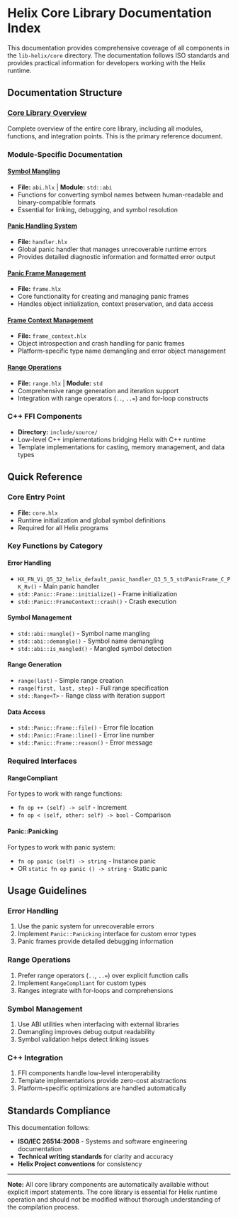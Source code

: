 # Helix Core Library Documentation Index

This documentation provides comprehensive coverage of all components in the `lib-helix/core` directory. The documentation follows ISO standards and provides practical information for developers working with the Helix runtime.

## Documentation Structure

### [Core Library Overview](core.md)
Complete overview of the entire core library, including all modules, functions, and integration points. This is the primary reference document.

### Module-Specific Documentation

#### [Symbol Mangling](symbol-mangling.md)
- **File:** `abi.hlx` | **Module:** `std::abi`
- Functions for converting symbol names between human-readable and binary-compatible formats
- Essential for linking, debugging, and symbol resolution

#### [Panic Handling System](panic-handling.md)
- **File:** `handler.hlx`
- Global panic handler that manages unrecoverable runtime errors
- Provides detailed diagnostic information and formatted error output

#### [Panic Frame Management](frame-management.md)
- **File:** `frame.hlx`
- Core functionality for creating and managing panic frames
- Handles object initialization, context preservation, and data access

#### [Frame Context Management](frame-context.md)
- **File:** `frame_context.hlx`
- Object introspection and crash handling for panic frames
- Platform-specific type name demangling and error object management

#### [Range Operations](range-operations.md)
- **File:** `range.hlx` | **Module:** `std`
- Comprehensive range generation and iteration support
- Integration with range operators (`..`, `..=`) and for-loop constructs

### C++ FFI Components
- **Directory:** `include/source/`
- Low-level C++ implementations bridging Helix with C++ runtime
- Template implementations for casting, memory management, and data types

## Quick Reference

### Core Entry Point
- **File:** `core.hlx`
- Runtime initialization and global symbol definitions
- Required for all Helix programs

### Key Functions by Category

#### Error Handling
- `HX_FN_Vi_Q5_32_helix_default_panic_handler_Q3_5_5_stdPanicFrame_C_PK_Rv()` - Main panic handler
- `std::Panic::Frame::initialize()` - Frame initialization
- `std::Panic::FrameContext::crash()` - Crash execution

#### Symbol Management  
- `std::abi::mangle()` - Symbol name mangling
- `std::abi::demangle()` - Symbol name demangling
- `std::abi::is_mangled()` - Mangled symbol detection

#### Range Generation
- `range(last)` - Simple range creation
- `range(first, last, step)` - Full range specification
- `std::Range<T>` - Range class with iteration support

#### Data Access
- `std::Panic::Frame::file()` - Error file location
- `std::Panic::Frame::line()` - Error line number
- `std::Panic::Frame::reason()` - Error message

### Required Interfaces

#### RangeCompliant
For types to work with range functions:
- `fn op ++ (self) -> self` - Increment
- `fn op < (self, other: self) -> bool` - Comparison

#### Panic::Panicking
For types to work with panic system:
- `fn op panic (self) -> string` - Instance panic
- OR `static fn op panic () -> string` - Static panic

## Usage Guidelines

### Error Handling
1. Use the panic system for unrecoverable errors
2. Implement `Panic::Panicking` interface for custom error types
3. Panic frames provide detailed debugging information

### Range Operations
1. Prefer range operators (`..`, `..=`) over explicit function calls
2. Implement `RangeCompliant` for custom types
3. Ranges integrate with for-loops and comprehensions

### Symbol Management
1. Use ABI utilities when interfacing with external libraries
2. Demangling improves debug output readability
3. Symbol validation helps detect linking issues

### C++ Integration
1. FFI components handle low-level interoperability
2. Template implementations provide zero-cost abstractions
3. Platform-specific optimizations are handled automatically

## Standards Compliance

This documentation follows:
- **ISO/IEC 26514:2008** - Systems and software engineering documentation
- **Technical writing standards** for clarity and accuracy
- **Helix Project conventions** for consistency

---

**Note:** All core library components are automatically available without explicit import statements. The core library is essential for Helix runtime operation and should not be modified without thorough understanding of the compilation process.
